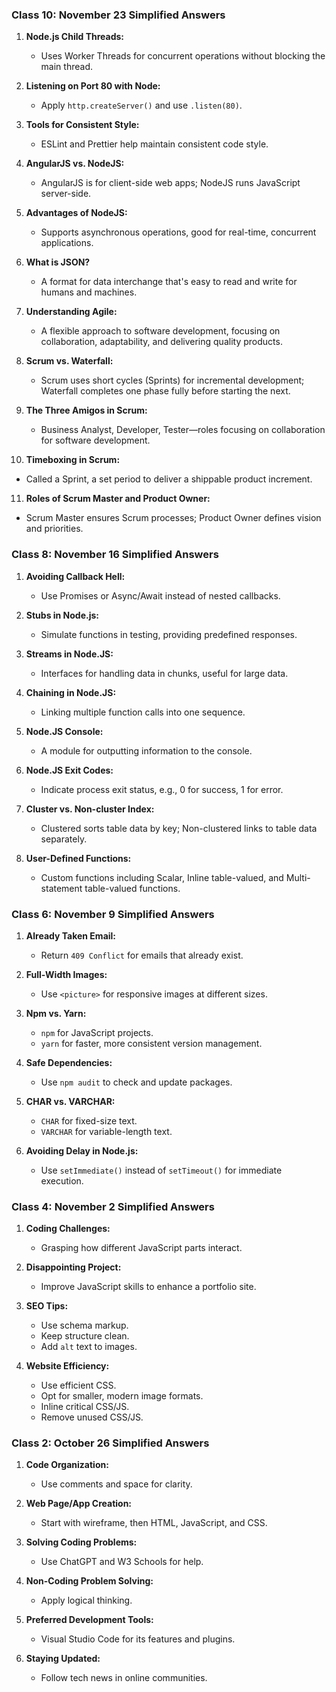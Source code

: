 ### Class 10: November 23 Simplified Answers

1. **Node.js Child Threads:**

   - Uses Worker Threads for concurrent operations without blocking the main thread.

2. **Listening on Port 80 with Node:**

   - Apply `http.createServer()` and use `.listen(80)`.

3. **Tools for Consistent Style:**

   - ESLint and Prettier help maintain consistent code style.

4. **AngularJS vs. NodeJS:**

   - AngularJS is for client-side web apps; NodeJS runs JavaScript server-side.

5. **Advantages of NodeJS:**

   - Supports asynchronous operations, good for real-time, concurrent applications.

6. **What is JSON?**

   - A format for data interchange that's easy to read and write for humans and machines.

7. **Understanding Agile:**

   - A flexible approach to software development, focusing on collaboration, adaptability, and delivering quality products.

8. **Scrum vs. Waterfall:**

   - Scrum uses short cycles (Sprints) for incremental development; Waterfall completes one phase fully before starting the next.

9. **The Three Amigos in Scrum:**

   - Business Analyst, Developer, Tester—roles focusing on collaboration for software development.

10. **Timeboxing in Scrum:**

- Called a Sprint, a set period to deliver a shippable product increment.

11. **Roles of Scrum Master and Product Owner:**

- Scrum Master ensures Scrum processes; Product Owner defines vision and priorities.

### Class 8: November 16 Simplified Answers

1. **Avoiding Callback Hell:**

   - Use Promises or Async/Await instead of nested callbacks.

2. **Stubs in Node.js:**

   - Simulate functions in testing, providing predefined responses.

3. **Streams in Node.JS:**

   - Interfaces for handling data in chunks, useful for large data.

4. **Chaining in Node.JS:**

   - Linking multiple function calls into one sequence.

5. **Node.JS Console:**

   - A module for outputting information to the console.

6. **Node.JS Exit Codes:**

   - Indicate process exit status, e.g., 0 for success, 1 for error.

7. **Cluster vs. Non-cluster Index:**

   - Clustered sorts table data by key; Non-clustered links to table data separately.

8. **User-Defined Functions:**
   - Custom functions including Scalar, Inline table-valued, and Multi-statement table-valued functions.

### Class 6: November 9 Simplified Answers

1. **Already Taken Email:**

   - Return `409 Conflict` for emails that already exist.

2. **Full-Width Images:**

   - Use `<picture>` for responsive images at different sizes.

3. **Npm vs. Yarn:**

   - `npm` for JavaScript projects.
   - `yarn` for faster, more consistent version management.

4. **Safe Dependencies:**

   - Use `npm audit` to check and update packages.

5. **CHAR vs. VARCHAR:**

   - `CHAR` for fixed-size text.
   - `VARCHAR` for variable-length text.

6. **Avoiding Delay in Node.js:**
   - Use `setImmediate()` instead of `setTimeout()` for immediate execution.

### Class 4: November 2 Simplified Answers

1. **Coding Challenges:**

   - Grasping how different JavaScript parts interact.

2. **Disappointing Project:**

   - Improve JavaScript skills to enhance a portfolio site.

3. **SEO Tips:**

   - Use schema markup.
   - Keep structure clean.
   - Add `alt` text to images.

4. **Website Efficiency:**
   - Use efficient CSS.
   - Opt for smaller, modern image formats.
   - Inline critical CSS/JS.
   - Remove unused CSS/JS.

### Class 2: October 26 Simplified Answers

1. **Code Organization:**

   - Use comments and space for clarity.

2. **Web Page/App Creation:**

   - Start with wireframe, then HTML, JavaScript, and CSS.

3. **Solving Coding Problems:**

   - Use ChatGPT and W3 Schools for help.

4. **Non-Coding Problem Solving:**

   - Apply logical thinking.

5. **Preferred Development Tools:**

   - Visual Studio Code for its features and plugins.

6. **Staying Updated:**
   - Follow tech news in online communities.

